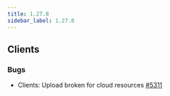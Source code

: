 ```yaml
---
title: 1.27.8
sidebar_label: 1.27.8
---
```


## Clients 

### Bugs

- Clients: Upload broken for cloud resources [#5311](https://github.com/rucio/rucio/issues/5311)